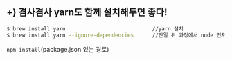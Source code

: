 ## +) 겸사겸사 yarn도 함께 설치해두면 좋다!

```bash
$ brew install yarn                            //yarn 설치    
$ brew install yarn --ignore-dependencies      //만일 위 과정에서 node 먼저 설치했다면 의존성 무시 명령어 추가
```

`npm install`(package.json 있는 경로)